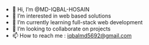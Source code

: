 - 👋 Hi, I’m @MD-IQBAL-HOSAIN
- 👀 I’m interested in web based solutions
- 🌱 I’m currently learning full-stack web development 
- 💞️ I’m looking to collaborate on projects
- 📫 How to reach me : iqbalmd5692@gmail.com

<!---
MD-IQBAL-HOSAIN/MD-IQBAL-HOSAIN is a ✨ special ✨ repository because its `README.md` (this file) appears on your GitHub profile.
You can click the Preview link to take a look at your changes.
--->
